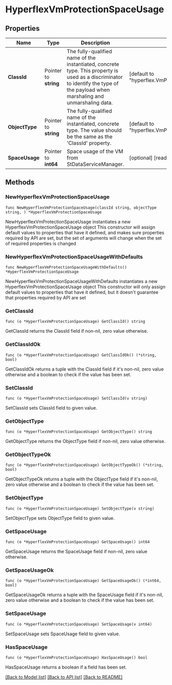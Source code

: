 # HyperflexVmProtectionSpaceUsage

## Properties

Name | Type | Description | Notes
------------ | ------------- | ------------- | -------------
**ClassId** | Pointer to **string** | The fully-qualified name of the instantiated, concrete type. This property is used as a discriminator to identify the type of the payload when marshaling and unmarshaling data. | [default to "hyperflex.VmProtectionSpaceUsage"]
**ObjectType** | Pointer to **string** | The fully-qualified name of the instantiated, concrete type. The value should be the same as the &#39;ClassId&#39; property. | [default to "hyperflex.VmProtectionSpaceUsage"]
**SpaceUsage** | Pointer to **int64** | Space usage of the VM from StDataServiceManager. | [optional] [readonly] 

## Methods

### NewHyperflexVmProtectionSpaceUsage

`func NewHyperflexVmProtectionSpaceUsage(classId string, objectType string, ) *HyperflexVmProtectionSpaceUsage`

NewHyperflexVmProtectionSpaceUsage instantiates a new HyperflexVmProtectionSpaceUsage object
This constructor will assign default values to properties that have it defined,
and makes sure properties required by API are set, but the set of arguments
will change when the set of required properties is changed

### NewHyperflexVmProtectionSpaceUsageWithDefaults

`func NewHyperflexVmProtectionSpaceUsageWithDefaults() *HyperflexVmProtectionSpaceUsage`

NewHyperflexVmProtectionSpaceUsageWithDefaults instantiates a new HyperflexVmProtectionSpaceUsage object
This constructor will only assign default values to properties that have it defined,
but it doesn't guarantee that properties required by API are set

### GetClassId

`func (o *HyperflexVmProtectionSpaceUsage) GetClassId() string`

GetClassId returns the ClassId field if non-nil, zero value otherwise.

### GetClassIdOk

`func (o *HyperflexVmProtectionSpaceUsage) GetClassIdOk() (*string, bool)`

GetClassIdOk returns a tuple with the ClassId field if it's non-nil, zero value otherwise
and a boolean to check if the value has been set.

### SetClassId

`func (o *HyperflexVmProtectionSpaceUsage) SetClassId(v string)`

SetClassId sets ClassId field to given value.


### GetObjectType

`func (o *HyperflexVmProtectionSpaceUsage) GetObjectType() string`

GetObjectType returns the ObjectType field if non-nil, zero value otherwise.

### GetObjectTypeOk

`func (o *HyperflexVmProtectionSpaceUsage) GetObjectTypeOk() (*string, bool)`

GetObjectTypeOk returns a tuple with the ObjectType field if it's non-nil, zero value otherwise
and a boolean to check if the value has been set.

### SetObjectType

`func (o *HyperflexVmProtectionSpaceUsage) SetObjectType(v string)`

SetObjectType sets ObjectType field to given value.


### GetSpaceUsage

`func (o *HyperflexVmProtectionSpaceUsage) GetSpaceUsage() int64`

GetSpaceUsage returns the SpaceUsage field if non-nil, zero value otherwise.

### GetSpaceUsageOk

`func (o *HyperflexVmProtectionSpaceUsage) GetSpaceUsageOk() (*int64, bool)`

GetSpaceUsageOk returns a tuple with the SpaceUsage field if it's non-nil, zero value otherwise
and a boolean to check if the value has been set.

### SetSpaceUsage

`func (o *HyperflexVmProtectionSpaceUsage) SetSpaceUsage(v int64)`

SetSpaceUsage sets SpaceUsage field to given value.

### HasSpaceUsage

`func (o *HyperflexVmProtectionSpaceUsage) HasSpaceUsage() bool`

HasSpaceUsage returns a boolean if a field has been set.


[[Back to Model list]](../README.md#documentation-for-models) [[Back to API list]](../README.md#documentation-for-api-endpoints) [[Back to README]](../README.md)


